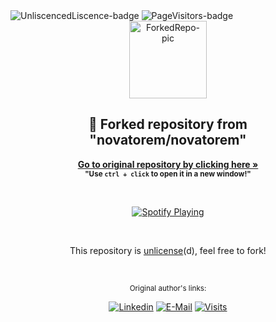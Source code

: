 <!-- BADGES -->

<div align="left">
  <img src="https://img.shields.io/github/license/juletopi/Spotify_API-Fork" alt="UnliscencedLiscence-badge">
  <img src="https://github-visitors-badge.glitch.me/badge?page_id=Spotify_API-Fork.github-visitors-badge" alt="PageVisitors-badge">
</div>

<!-- TITLE INTRODUCTION -->

<div align="center">
  <a href="#">
    <img src="https://user-images.githubusercontent.com/76459155/230788288-ea6f5812-4aaf-4f22-8e92-bea32ca787c7.png" alt="ForkedRepo-pic" width="124px" title="novatoren's Forked Repository">
  </a>
  <h2 align="center"> 🧷 Forked repository from "novatorem/novatorem"</h2>
</div>

<div align="center">

  <a href="https://github.com/novatorem/novatorem">**Go to original repository by clicking here »**</a> \
  <sub>**"Use `ctrl + click` to open it in a new window!"**</sub>
</div>

<!-- CONTENT -->

&nbsp;<div align="center">
  [![Spotify Playing](https://spotify-api-readme-fork.vercel.app/api/spotify/?background_color=0e1118&border_color=22252c)](https://open.spotify.com/user/7qje4cjhxymamlcmxzo749qvo)
</div>

&nbsp;<div align="center">
  This repository is [unlicense](https://choosealicense.com/licenses/unlicense/)(d), feel free to fork!
</div>

<!-- AUTHOR'S LINKS -->

&nbsp;<div align="center">
  <sub>Original author's links:</sub>

  [![Linkedin](https://img.shields.io/badge/linked-in-369?style=flat-square&logo=linkedin&logoColor=white&color=blue)](https://www.linkedin.com/in/andrew-novac)
  [![E-Mail](https://img.shields.io/badge/email-reveal-2a8?style=flat-square&logo=gmail&logoColor=white)](https://mail.novac.dev/)
  [![Visits](https://komarev.com/ghpvc/?username=novatorem&logo=GitHub&label=github%20visits&color=336699&logoColor=white&style=flat-square)](https://github.com/novatorem)
</div>
